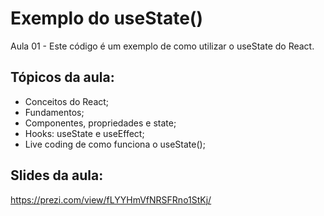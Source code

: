 # Exemplo do useState()

Aula 01 - Este código é um exemplo de como utilizar o useState do React.

## Tópicos da aula:
- Conceitos do React;
- Fundamentos;
- Componentes, propriedades e state;
- Hooks: useState e useEffect;
- Live coding de como funciona o useState();

## Slides da aula:

https://prezi.com/view/fLYYHmVfNRSFRno1StKj/